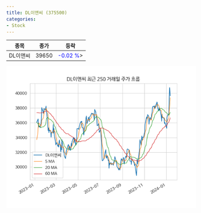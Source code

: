 ```yaml
---
title: DL이앤씨 (375500)
categories:
- Stock
---
```


|종목|종가|등락|
|----|----|----|
|DL이앤씨|39650|<span style="color: blue">-0.02 %</span>>|

<!-- more -->

![375500](/assets/images/stock/375500.png)
